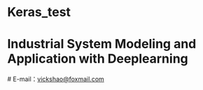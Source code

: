 # Keras_test
# Industrial System Modeling and Application with Deeplearning

# E-mail：vickshao@foxmail.com
 
